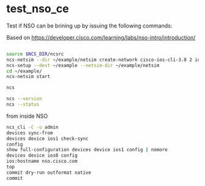 # test_nso_ce

Test if NSO can be brining up by issuing the following commands:

Based on https://developer.cisco.com/learning/labs/nso-intro/introduction/

```bash

source $NCS_DIR/ncsrc
ncs-netsim --dir ~/example/netsim create-network cisco-ios-cli-3.8 2 ios
ncs-setup --dest ~/example --netsim-dir ~/example/netsim
cd ~/example/
ncs-netsim start

ncs

ncs --version
ncs --status
```

from inside NSO
```bash
ncs_cli -C -u admin
devices sync-from
devices device ios1 check-sync
config
show full-configuration devices device ios1 config | nomore
devices device ios0 config
ios:hostname nso.cisco.com
top
commit dry-run outformat native
commit
```

